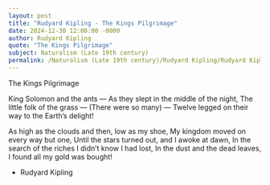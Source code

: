 ```yaml
---
layout: post
title: "Rudyard Kipling - The Kings Pilgrimage"
date: 2024-12-30 12:00:00 -0000
author: Rudyard Kipling
quote: "The Kings Pilgrimage"
subject: Naturalism (Late 19th century)
permalink: /Naturalism (Late 19th century)/Rudyard Kipling/Rudyard Kipling - The Kings Pilgrimage
---
```


The Kings Pilgrimage

King Solomon and the ants —
As they slept in the middle of the night,
The little folk of the grass —
(There were so many) —
Twelve legged on their way to the Earth’s delight!

As high as the clouds and then, low as my shoe,
My kingdom moved on every way but one,
Until the stars turned out, and I awoke at dawn,
In the search of the riches I didn’t know I had lost,
In the dust and the dead leaves,
I found all my gold was bought!

- Rudyard Kipling
